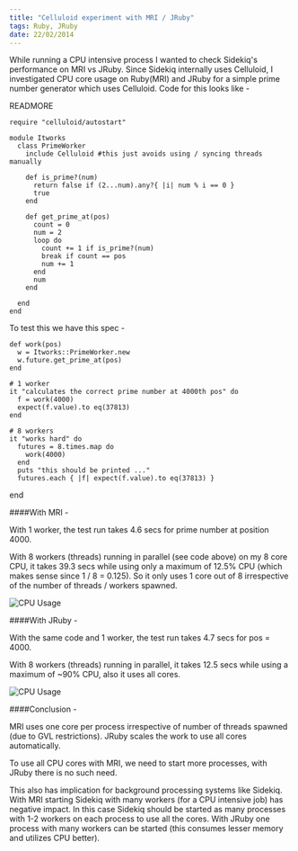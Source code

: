 ```yaml
--- 
title: "Celluloid experiment with MRI / JRuby"
tags: Ruby, JRuby
date: 22/02/2014
---
```


While running a CPU intensive process I wanted to check Sidekiq's performance on MRI vs JRuby. Since Sidekiq internally uses Celluloid, I investigated CPU core usage on Ruby(MRI) and JRuby for a simple prime number generator which uses Celluloid. Code for this looks like - 

READMORE

    require "celluloid/autostart"

    module Itworks
      class PrimeWorker
        include Celluloid #this just avoids using / syncing threads manually

        def is_prime?(num)
          return false if (2...num).any?{ |i| num % i == 0 }
          true
        end

        def get_prime_at(pos)
          count = 0
          num = 2
          loop do
            count += 1 if is_prime?(num)
            break if count == pos
            num += 1
          end
          num
        end

      end
    end

To test this we have this spec -

    def work(pos)
      w = Itworks::PrimeWorker.new
      w.future.get_prime_at(pos)
    end

    # 1 worker
    it "calculates the correct prime number at 4000th pos" do
      f = work(4000)
      expect(f.value).to eq(37813)
    end

    # 8 workers
    it "works hard" do
      futures = 8.times.map do
        work(4000)
      end
      puts "this should be printed ..."
      futures.each { |f| expect(f.value).to eq(37813) }
   end


####With MRI - 

With 1 worker, the test run takes 4.6 secs for prime number at position 4000. 

With 8 workers (threads) running in parallel (see code above) on my 8 core CPU, it takes 39.3 secs while using only a maximum of 12.5% CPU (which makes sense since 1 / 8 = 0.125). So it only uses 1 core out of 8 irrespective of the number of threads / workers spawned.

![CPU Usage](/images/mri_cpu.png "CPU usage on MRI")



####With JRuby -

With the same code and 1 worker, the test run takes 4.7 secs for pos = 4000. 

With 8 workers (threads) running in parallel, it takes 12.5 secs while using a maximum of ~90% CPU, also it uses all cores.

![CPU Usage](/images/jruby_cpu2.png "CPU usage on JRuby 2")



####Conclusion - 

MRI uses one core per process irrespective of number of threads spawned (due to GVL restrictions). JRuby scales the work to use all cores automatically. 

To use all CPU cores with MRI, we need to start more processes, with JRuby there is no such need.

This also has implication for background processing systems like Sidekiq. With MRI starting Sidekiq with many workers (for a CPU intensive job) has negative impact. In this case Sidekiq should be started as many processes with 1-2 workers on each process to use all the cores. With JRuby one process with many workers can be started (this consumes lesser memory and utilizes CPU better).